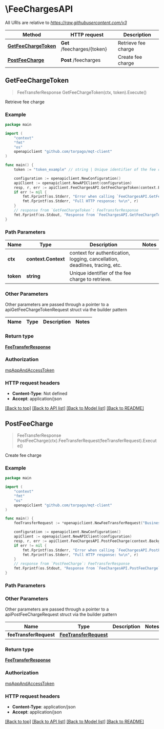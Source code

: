 # \FeeChargesAPI

All URIs are relative to *https://raw.githubusercontent.com/v3*

Method | HTTP request | Description
------------- | ------------- | -------------
[**GetFeeChargeToken**](FeeChargesAPI.md#GetFeeChargeToken) | **Get** /feecharges/{token} | Retrieve fee charge
[**PostFeeCharge**](FeeChargesAPI.md#PostFeeCharge) | **Post** /feecharges | Create fee charge



## GetFeeChargeToken

> FeeTransferResponse GetFeeChargeToken(ctx, token).Execute()

Retrieve fee charge



### Example

```go
package main

import (
	"context"
	"fmt"
	"os"
	openapiclient "github.com/torpago/mqt-client"
)

func main() {
	token := "token_example" // string | Unique identifier of the fee charge to retrieve.

	configuration := openapiclient.NewConfiguration()
	apiClient := openapiclient.NewAPIClient(configuration)
	resp, r, err := apiClient.FeeChargesAPI.GetFeeChargeToken(context.Background(), token).Execute()
	if err != nil {
		fmt.Fprintf(os.Stderr, "Error when calling `FeeChargesAPI.GetFeeChargeToken``: %v\n", err)
		fmt.Fprintf(os.Stderr, "Full HTTP response: %v\n", r)
	}
	// response from `GetFeeChargeToken`: FeeTransferResponse
	fmt.Fprintf(os.Stdout, "Response from `FeeChargesAPI.GetFeeChargeToken`: %v\n", resp)
}
```

### Path Parameters


Name | Type | Description  | Notes
------------- | ------------- | ------------- | -------------
**ctx** | **context.Context** | context for authentication, logging, cancellation, deadlines, tracing, etc.
**token** | **string** | Unique identifier of the fee charge to retrieve. | 

### Other Parameters

Other parameters are passed through a pointer to a apiGetFeeChargeTokenRequest struct via the builder pattern


Name | Type | Description  | Notes
------------- | ------------- | ------------- | -------------


### Return type

[**FeeTransferResponse**](FeeTransferResponse.md)

### Authorization

[mqAppAndAccessToken](../README.md#mqAppAndAccessToken)

### HTTP request headers

- **Content-Type**: Not defined
- **Accept**: application/json

[[Back to top]](#) [[Back to API list]](../README.md#documentation-for-api-endpoints)
[[Back to Model list]](../README.md#documentation-for-models)
[[Back to README]](../README.md)


## PostFeeCharge

> FeeTransferResponse PostFeeCharge(ctx).FeeTransferRequest(feeTransferRequest).Execute()

Create fee charge



### Example

```go
package main

import (
	"context"
	"fmt"
	"os"
	openapiclient "github.com/torpago/mqt-client"
)

func main() {
	feeTransferRequest := *openapiclient.NewFeeTransferRequest("BusinessToken_example", []openapiclient.FeeModel{*openapiclient.NewFeeModel("Token_example")}, "UserToken_example") // FeeTransferRequest |  (optional)

	configuration := openapiclient.NewConfiguration()
	apiClient := openapiclient.NewAPIClient(configuration)
	resp, r, err := apiClient.FeeChargesAPI.PostFeeCharge(context.Background()).FeeTransferRequest(feeTransferRequest).Execute()
	if err != nil {
		fmt.Fprintf(os.Stderr, "Error when calling `FeeChargesAPI.PostFeeCharge``: %v\n", err)
		fmt.Fprintf(os.Stderr, "Full HTTP response: %v\n", r)
	}
	// response from `PostFeeCharge`: FeeTransferResponse
	fmt.Fprintf(os.Stdout, "Response from `FeeChargesAPI.PostFeeCharge`: %v\n", resp)
}
```

### Path Parameters



### Other Parameters

Other parameters are passed through a pointer to a apiPostFeeChargeRequest struct via the builder pattern


Name | Type | Description  | Notes
------------- | ------------- | ------------- | -------------
 **feeTransferRequest** | [**FeeTransferRequest**](FeeTransferRequest.md) |  | 

### Return type

[**FeeTransferResponse**](FeeTransferResponse.md)

### Authorization

[mqAppAndAccessToken](../README.md#mqAppAndAccessToken)

### HTTP request headers

- **Content-Type**: application/json
- **Accept**: application/json

[[Back to top]](#) [[Back to API list]](../README.md#documentation-for-api-endpoints)
[[Back to Model list]](../README.md#documentation-for-models)
[[Back to README]](../README.md)

